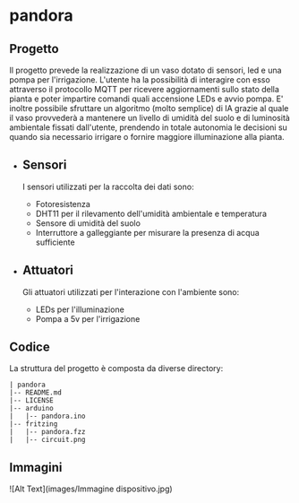 # pandora

## Progetto
Il progetto prevede la realizzazione di un vaso dotato di sensori, led e una pompa per l'irrigazione. L'utente ha la possibilità di interagire con esso attraverso il protocollo MQTT per ricevere aggiornamenti sullo stato della pianta e poter impartire comandi quali accensione LEDs e avvio pompa.
E' inoltre possibile sfruttare un algoritmo (molto semplice) di IA grazie al quale il vaso provvederà a mantenere un livello di umidità del suolo e di luminosità ambientale fissati dall'utente, prendendo in totale autonomia le decisioni su quando sia necessario irrigare o fornire maggiore illuminazione alla pianta.

- ## Sensori
  I sensori utilizzati per la raccolta dei dati sono:
    - Fotoresistenza 
    - DHT11 per il rilevamento dell'umidità ambientale e temperatura
    - Sensore di umidità del suolo
    - Interruttore a galleggiante per misurare la presenza di acqua sufficiente

- ## Attuatori
  Gli attuatori utilizzati per l'interazione con l'ambiente sono:
    - LEDs per l'illuminazione
    - Pompa a 5v per l'irrigazione

## Codice
La struttura del progetto è composta da diverse directory:
```
| pandora
|-- README.md
|-- LICENSE
|-- arduino
|   |-- pandora.ino
|-- fritzing
|   |-- pandora.fzz
|   |-- circuit.png
```

## Immagini

![Alt Text](images/Immagine dispositivo.jpg)
